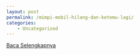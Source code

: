 ```yaml
---
layout: post
permalink: /mimpi-mobil-hilang-dan-ketemu-lagi/
categories:
    - Uncategorized
---
```


[Baca Selengkapnya](/10)